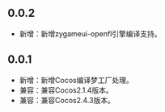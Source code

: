 ## 0.0.2
- 新增：新增zygameui-openfl引擎编译支持。

## 0.0.1
- 新增：新增Cocos编译梦工厂处理。
- 兼容：兼容Cocos2.1.4版本。
- 兼容：兼容Cocos2.4.3版本。